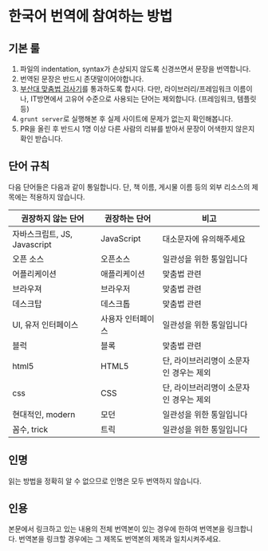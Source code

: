 # 한국어 번역에 참여하는 방법

기본 룰
-------

1. 파일의 indentation, syntax가 손상되지 않도록 신경쓰면서 문장을 번역합니다.
2. 번역된 문장은 반드시 존댓말이어야합니다.
3. [부산대 맞춤법 검사기](http://speller.cs.pusan.ac.kr/)를 통과하도록 합시다. 다만, 라이브러리/프레임워크 이름이나, IT방면에서 고유어 수준으로 사용되는 단어는 제외합니다. (프레임워크, 템플릿 등)
4. `grunt server`로 실행해본 후 실제 사이트에 문제가 없는지 확인해봅니다.
5. PR을 올린 후 반드시 1명 이상 다른 사람의 리뷰를 받아서 문장이 어색한지 않은지 확인 받습니다.


단어 규칙
---------

다음 단어들은 다음과 같이 통일합니다. 단, 책 이름, 게시물 이름 등의 외부 리소스의 제목에는 적용하지 않습니다.

| 권장하지 않는 단어 | 권장하는 단어 | 비고 |
|--------------------|---------------|------|
| 자바스크립트, JS, Javascript | JavaScript | 대소문자에 유의해주세요 |
| 오픈 소스 | 오픈소스 | 일관성을 위한 통일입니다 |
| 어플리케이션 | 애플리케이션 | 맞춤법 관련 |
| 브라우져 | 브라우저 | 맞춤법 관련 |
| 데스크탑 | 데스크톱 | 맞춤법 관련 |
| UI, 유저 인터페이스 | 사용자 인터페이스 | 일관성을 위한 통일입니다 |
| 블럭 | 블록 | 맞춤법 관련 |
| html5 | HTML5 | 단, 라이브러리명이 소문자인 경우는 제외 |
| css | CSS | 단, 라이브러리명이 소문자인 경우는 제외 |
| 현대적인, modern | 모던 | 일관성을 위한 통일입니다 |
| 꼼수, trick | 트릭 | 일관성을 위한 통일입니다 |


인명
----

읽는 방법을 정확히 알 수 없으므로 인명은 모두 번역하지 않습니다.


인용
----

본문에서 링크하고 있는 내용의 전체 번역본이 있는 경우에 한하여 번역본을 링크합니다.
번역본을 링크할 경우에는 그 제목도 번역본의 제목과 일치시켜주세요.
